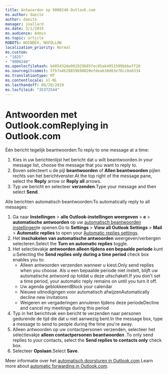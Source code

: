 ```yaml
---
title: Antwoorden op 9000240 Outlook.com
ms.author: daeite
author: daeite
manager: joallard
ms.date: 3/1/2019
ms.audience: Admin
ms.topic: article
ROBOTS: NOINDEX, NOFOLLOW
localization_priority: Normal
ms.custom:
- "1825"
- "9000240"
ms.openlocfilehash: b485432de902929685fec85a64951599bbbeff20
ms.sourcegitcommit: 5fb7a4b28859690020efdea630d03e70cc0e6334
ms.translationtype: MT
ms.contentlocale: nl-NL
ms.lasthandoff: 06/28/2019
ms.locfileid: "35372544"
---
```

# <a name="replying-in-outlookcom"></a><span data-ttu-id="c5a94-102">Antwoorden met Outlook.com</span><span class="sxs-lookup"><span data-stu-id="c5a94-102">Replying in Outlook.com</span></span>

<span data-ttu-id="c5a94-103">Één bericht tegelijk beantwoorden:</span><span class="sxs-lookup"><span data-stu-id="c5a94-103">To reply to one message at a time:</span></span>

1. <span data-ttu-id="c5a94-104">Kies in uw berichtenlijst het bericht dat u wilt beantwoorden.</span><span class="sxs-lookup"><span data-stu-id="c5a94-104">In your message list, choose the message that you want to reply to.</span></span>
2. <span data-ttu-id="c5a94-105">Boven selecteert u de pijl **beantwoorden** of **Allen beantwoorden** pijlen rechts van het berichtvenster.</span><span class="sxs-lookup"><span data-stu-id="c5a94-105">At the top right of the message pane, select the **Reply** arrow or **Reply all** arrows.</span></span>
3. <span data-ttu-id="c5a94-106">Typ uw bericht en selecteer **verzenden**.</span><span class="sxs-lookup"><span data-stu-id="c5a94-106">Type your message and then select **Send**.</span></span>

<span data-ttu-id="c5a94-107">Alle berichten automatisch beantwoorden:</span><span class="sxs-lookup"><span data-stu-id="c5a94-107">To automatically reply to all messages:</span></span>

1. <span data-ttu-id="c5a94-108">Ga naar **Instellingen** > **alle Outlook-instellingen weergeven** > **e** > **automatische antwoorden** op uw [automatisch beantwoorden instellingen](https://outlook.live.com/mail/options/mail/automaticReplies)te openen.</span><span class="sxs-lookup"><span data-stu-id="c5a94-108">Go to **Settings** > **View all Outlook Settings** > **Mail** > **Automatic replies** to open your [Automatic replies settings](https://outlook.live.com/mail/options/mail/automaticReplies).</span></span>
2. <span data-ttu-id="c5a94-109">Het **inschakelen van automatische antwoorden** weergeven/verbergen selecteren.</span><span class="sxs-lookup"><span data-stu-id="c5a94-109">Select the **Turn on automatic replies** toggle.</span></span>
3. <span data-ttu-id="c5a94-110">Het selectievakje **antwoorden alleen tijdens een bepaalde periode** kunt u:</span><span class="sxs-lookup"><span data-stu-id="c5a94-110">Selecting the **Send replies only during a time period** check box enables you to:</span></span>
    - <span data-ttu-id="c5a94-111">Alleen antwoorden verzenden wanneer u kiest.</span><span class="sxs-lookup"><span data-stu-id="c5a94-111">Only send replies when you choose.</span></span> <span data-ttu-id="c5a94-112">Als u een bepaalde periode niet instelt, blijft uw automatische antwoord op totdat u deze uitschakelt.</span><span class="sxs-lookup"><span data-stu-id="c5a94-112">If you don't set a time period, your automatic reply remains on until you turn it off.</span></span>
    - <span data-ttu-id="c5a94-113">Uw agenda geblokkeerd</span><span class="sxs-lookup"><span data-stu-id="c5a94-113">Block your calendar</span></span>
    - <span data-ttu-id="c5a94-114">Nieuwe uitnodigingen voor automatisch afwijzen</span><span class="sxs-lookup"><span data-stu-id="c5a94-114">Automatically decline new invitations</span></span>
    - <span data-ttu-id="c5a94-115">Weigeren en vergaderingen annuleren tijdens deze periode</span><span class="sxs-lookup"><span data-stu-id="c5a94-115">Decline and cancel my meetings during this period</span></span>
4. <span data-ttu-id="c5a94-116">Typ in het berichtvak een bericht te verzenden naar personen gedurende de tijd die dat u niet aanwezig bent.</span><span class="sxs-lookup"><span data-stu-id="c5a94-116">In the message box, type a message to send to people during the time you're away.</span></span>
5. <span data-ttu-id="c5a94-117">Alleen antwoorden op uw contactpersonen verzenden, selecteer het selectievakje **alleen contactpersonen beantwoorden** .</span><span class="sxs-lookup"><span data-stu-id="c5a94-117">To only send replies to your contacts, select the **Send replies to contacts only** check box.</span></span>
6. <span data-ttu-id="c5a94-118">Selecteer **Opslaan**.</span><span class="sxs-lookup"><span data-stu-id="c5a94-118">Select **Save**.</span></span>

<span data-ttu-id="c5a94-119">Meer informatie over het [automatisch doorsturen in Outlook.com](https://support.office.com/article/14614626-9855-48dc-a986-dec81d07b1a0).</span><span class="sxs-lookup"><span data-stu-id="c5a94-119">Learn more about [automatic forwarding in Outlook.com](https://support.office.com/article/14614626-9855-48dc-a986-dec81d07b1a0).</span></span>